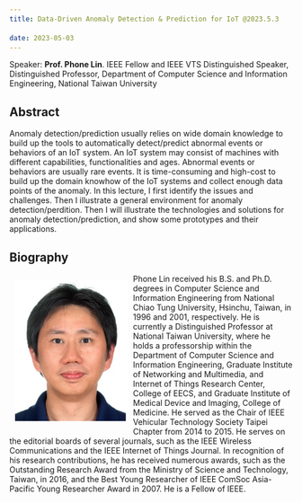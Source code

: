 ```yaml
---
title: Data-Driven Anomaly Detection & Prediction for IoT @2023.5.3

date: 2023-05-03
---
```


Speaker: **Prof. Phone Lin**.
IEEE Fellow and IEEE VTS Distinguished Speaker, Distinguished Professor, Department of Computer Science and Information Engineering, National Taiwan University
<!--more-->


## Abstract 

Anomaly detection/prediction usually relies on wide domain knowledge to build up the tools to automatically detect/predict abnormal events or behaviors of an IoT system. An IoT system may consist of machines with different capabilities, functionalities and ages. Abnormal events or behaviors are usually rare events. It is time-consuming and high-cost to build up the domain knowhow of the IoT systems and collect enough data points of the anomaly. In this lecture, I first identify the issues and challenges. Then I illustrate a general environment for anomaly detection/perdition. Then I will illustrate the technologies and solutions for anomaly detection/prediction, and show some prototypes and their applications.



## Biography



<img src="lf.jpg" alt="Prof. Phone Lin" width="200px" style="float: left; margin: 10px 10px 20px;"/>
Phone Lin received his B.S. and Ph.D. degrees in Computer Science and Information Engineering from National Chiao Tung University, Hsinchu, Taiwan, in 1996 and 2001, respectively. He is currently a Distinguished Professor at National Taiwan University, where he holds a professorship within the Department of Computer Science and Information Engineering, Graduate Institute of Networking and Multimedia, and Internet of Things Research Center, College of EECS, and Graduate Institute of Medical Device and Imaging, College of Medicine. He served as the Chair of IEEE Vehicular Technology Society Taipei Chapter from 2014 to 2015. He serves on the editorial boards of several journals, such as the IEEE Wireless Communications and the IEEE Internet of Things Journal. In recognition of his research contributions, he has received numerous awards, such as the Outstanding Research Award from the Ministry of Science and Technology, Taiwan, in 2016, and the Best Young Researcher of IEEE ComSoc Asia-Pacific Young Researcher Award in 2007. He is a Fellow of IEEE. 


